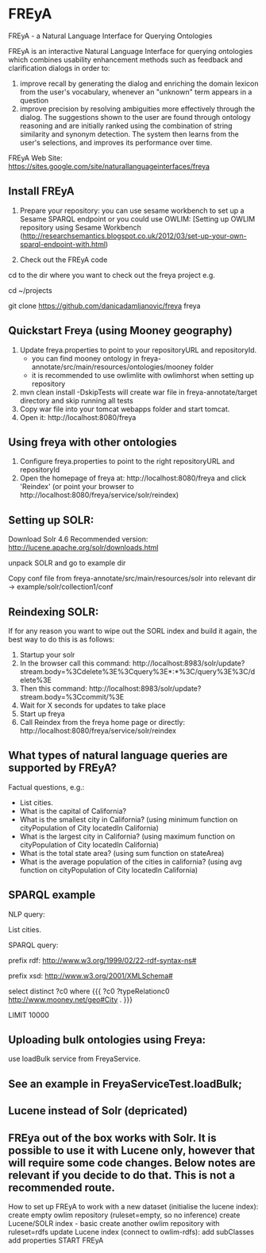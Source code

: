 # FREyA
FREyA - a Natural Language Interface for Querying Ontologies

FREyA is an interactive Natural Language Interface for querying ontologies which combines usability enhancement methods such as feedback and clarification dialogs in order to:
1) improve recall by generating the dialog and enriching the domain lexicon from the user's vocabulary, whenever an "unknown" term appears in a question
2) improve precision by resolving ambiguities more effectively through the dialog. The suggestions shown to the user are found through ontology reasoning and are initially ranked using the combination of string similarity and synonym detection. The system then learns from the user's selections, and improves its performance over time.

FREyA Web Site:
https://sites.google.com/site/naturallanguageinterfaces/freya


 Install FREyA
--------------------------------------------------------------------------------
1. Prepare your repository: you can use sesame workbench to set up a Sesame SPARQL endpoint or you could use OWLIM:
[Setting up OWLIM repository using Sesame Workbench (http://researchsemantics.blogspot.co.uk/2012/03/set-up-your-own-sparql-endpoint-with.html)

2. Check out the FREyA code

cd to the dir where you want to check out the freya project e.g. 

cd ~/projects

git clone https://github.com/danicadamljanovic/freya freya

Quickstart Freya (using Mooney geography)
--------------------------------------------------------------------------------

1. Update freya.properties to point to your repositoryURL and repositoryId.
   - you can find mooney ontology in freya-annotate/src/main/resources/ontologies/mooney folder
   - it is recommended to use owlimlite with owlimhorst when setting up repository
2. mvn clean install -DskipTests will create war file in freya-annotate/target directory and skip running all tests
3. Copy war file into your tomcat webapps folder and start tomcat.
4. Open it: http://localhost:8080/freya


Using freya with other ontologies
--------------------------------------------------------------------------------

1. Configure freya.properties to point to the right repositoryURL and repositoryId
2. Open the homepage of freya at: http://localhost:8080/freya
and click 'Reindex' (or point your browser to http://localhost:8080/freya/service/solr/reindex)


Setting up SOLR:
--------------------------------------------------------------------------------

Download Solr 4.6 Recommended version: http://lucene.apache.org/solr/downloads.html

unpack SOLR and go to example dir

Copy conf file from freya-annotate/src/main/resources/solr into relevant dir -> example/solr/collection1/conf 


Reindexing SOLR:
----------------------------------------
If for any reason you want to wipe out the SORL index and build it again, the best way to do this is as follows:

1. Startup your solr
2. In the browser call this command:
http://localhost:8983/solr/update?stream.body=%3Cdelete%3E%3Cquery%3E*:*%3C/query%3E%3C/delete%3E
3. Then this command:
http://localhost:8983/solr/update?stream.body=%3Ccommit/%3E
4. Wait for X seconds for updates to take place
5. Start up freya
6. Call Reindex from the freya home page or directly:
http://localhost:8080/freya/service/solr/reindex


What types of natural language queries are supported by FREyA?
--------------------------------------------------------------------------------
Factual questions, e.g.:
-  List cities.
-  What is the capital of California?
-  What is the smallest city in California? (using minimum function on cityPopulation of City locatedIn California)
-  What is the largest city in California? (using maximum function on cityPopulation of City locatedIn California)
-  What is the total state area? (using sum function on stateArea)
-  What is the average population of the cities in california? (using avg function on cityPopulation of City locatedIn California)  


SPARQL example
----------------------------------------
NLP query: 

List cities.

SPARQL query:

prefix rdf: <http://www.w3.org/1999/02/22-rdf-syntax-ns#>

prefix xsd: <http://www.w3.org/2001/XMLSchema#>

select distinct ?c0 where {{{  ?c0  ?typeRelationc0 <http://www.mooney.net/geo#City> .  }}} 

LIMIT 10000


Uploading bulk ontologies using Freya:
----------------------------------------
use loadBulk service from FreyaService.

See an example in FreyaServiceTest.loadBulk;
----------------------------------------
Lucene instead of Solr (depricated)
----------------------------------------
FREya out of the box works with Solr. It is possible to use it with 
Lucene only, however that will require some code changes. Below notes 
are relevant if you decide to do that. This is not a recommended route.
-----
How to set up FREyA to work with a new dataset (initialise the lucene index):
create empty owlim repository (ruleset=empty, so no inference)
create Lucene/SOLR index - basic
create another owlim repository with ruleset=rdfs
update Lucene index (connect to owlim-rdfs):
add subClasses
add properties
START FREyA